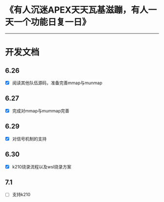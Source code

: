 # **《有人沉迷APEX天天瓦基滋蹦，有人一天一个功能日复一日》**
___

# 开发文档

## 6.26

- [x] 阅读其他队伍源码，准备完善mmap与munmap

## 6.27

- [x] 完成对mmap与mummap完善

## 6.29

- [x] 对信号机制的支持

## 6.30

- [x] k210烧录流程以及wsl烧录方案

## 7.1

- [ ] 支持k210
